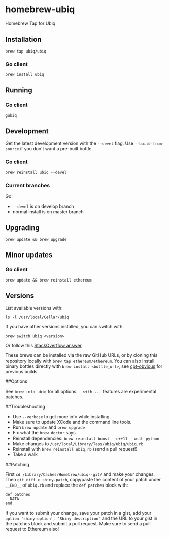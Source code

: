 homebrew-ubiq
=============

Homebrew Tap for Ubiq

## Installation

```
brew tap ubiq/ubiq
```

### Go client
```
brew install ubiq
```
## Running

### Go client
`gubiq`

## Development
Get the latest development version with the `--devel` flag. Use `--build-from-source` if you don't want a pre-built bottle.

### Go client
```
brew reinstall ubiq --devel
```

### Current branches

Go:
* `--devel` is on develop branch
* normal install is on master branch

## Upgrading

```
brew update && brew upgrade
```

## Minor updates

### Go client
```
brew update && brew reinstall ethereum
```

## Versions
List available versions with:
```
ls -l /usr/local/Cellar/ubiq
```

If you have other versions installed, you can switch with:
```
brew switch ubiq <version>
```
Or follow this [StackOverflow answer](http://stackoverflow.com/a/9832084/2639784)

These brews can be installed via the raw GitHub URLs, or by cloning this
repository locally with `brew tap ethereum/ethereum`. You can also install binary
bottles directly with `brew install <bottle_url>`, see [cpt-obvious](https://build.ethdev.com/waterfall)
for previous builds.


##Options

See `brew info ubiq` for all options. `--with-...` features are experimental patches.

##Troubleshooting

* Use `--verbose` to get more info while installing.
* Make sure to update XCode and the command line tools.
* Run `brew update` and `brew upgrade`
* Fix what the `brew doctor` says.
* Reinstall dependencies: `brew reinstall boost --c++11 --with-python`
* Make changes to `/usr/local/Library/Taps/ubiq/ubiq/ubiq.rb`
* Reinstall with `brew reinstall ubiq.rb` (send a pull request!)
* Take a walk


##Patching

First `cd /Library/Caches/Homebrew/ubiq--git/` and make your changes. Then `git diff > shiny.patch`, copy/paste the content of your patch under `__END__` of `ubiq.rb` and replace the `def patches` block with:

```
def patches
  DATA
end
```

If you want to submit your change, save your patch in a gist, add your `option 'shiny-option', 'Shiny description'` and the URL to your gist in the patches block and submit a pull request. Make sure to send a pull request to Ethereum also!
